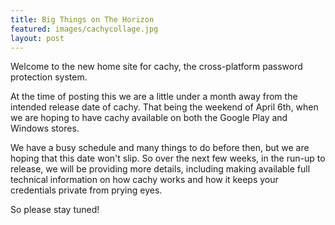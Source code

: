 ```yaml
---
title: Big Things on The Horizon
featured: images/cachycollage.jpg
layout: post
---
```


Welcome to the new home site for cachy, the cross-platform password protection system.

At the time of posting this we are a little under a month away from the intended release date of cachy. That being the weekend of April 6th, when we are hoping to have cachy available on both the Google Play and Windows stores.

We have a busy schedule and many things to do before then, but we are hoping that this date won't slip. So over the next few weeks, in the run-up to release, we will be providing more details, including making available full technical information on how cachy works and how it keeps your credentials private from prying eyes.

So please stay tuned!